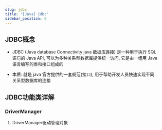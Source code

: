 ```yaml
---
slug: jdbc
title: "[Java] jdbc"
sidebar_position: 6
---
```


## JDBC概念

- JDBC (Java database Connectivity java 数据库连接) 是一种用于执行 SQL 语句的 Java API, 可以为多种关系型数据库提供统一访问, 它是由一组用 Java 语言编写的类和接口组成的

- 本质: 就是 java 官方提供的一套规范(接口), 用于帮助开发人员快速实现不同关系型数据库的连接

## JDBC功能类详解

### DriverManager

1. DriverManager驱动管理对象